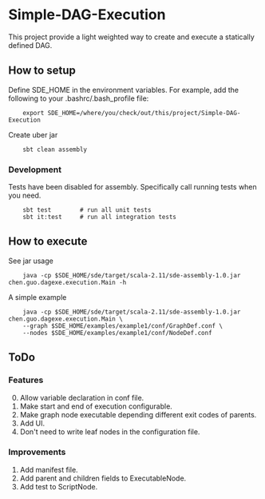 # Simple-DAG-Execution
This project provide a light weighted way to create and execute a statically defined DAG.

## How to setup
Define SDE_HOME in the environment variables. For example, add the following to your .bashrc/.bash_profile file:
```shell
    export SDE_HOME=/where/you/check/out/this/project/Simple-DAG-Execution
```

Create uber jar
```shell
    sbt clean assembly
```
### Development
Tests have been disabled for assembly. Specifically call running tests when you need. 
```shell
    sbt test        # run all unit tests
    sbt it:test     # run all integration tests
```

## How to execute

See jar usage
```shell
    java -cp $SDE_HOME/sde/target/scala-2.11/sde-assembly-1.0.jar chen.guo.dagexe.execution.Main -h
```

A simple example
```shell
    java -cp $SDE_HOME/sde/target/scala-2.11/sde-assembly-1.0.jar chen.guo.dagexe.execution.Main \
    --graph $SDE_HOME/examples/example1/conf/GraphDef.conf \
    --nodes $SDE_HOME/examples/example1/conf/NodeDef.conf
```


## ToDo
### Features
0. Allow variable declaration in conf file.
1. Make start and end of execution configurable.
2. Make graph node executable depending different exit codes of parents.
3. Add UI.
4. Don't need to write leaf nodes in the configuration file.

### Improvements
1. Add manifest file.
2. Add parent and children fields to ExecutableNode.
3. Add test to ScriptNode.
